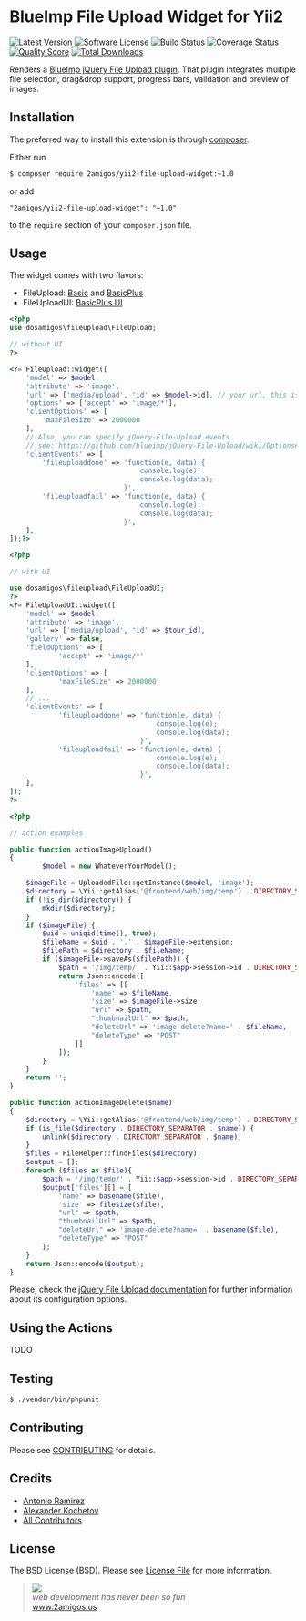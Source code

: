 # BlueImp File Upload Widget for Yii2

[![Latest Version](https://img.shields.io/github/tag/2amigos/yii2-file-upload-widget.svg?style=flat-square&label=release)](https://github.com/2amigos/yii2-file-upload-widget/tags)
[![Software License](https://img.shields.io/badge/license-MIT-brightgreen.svg?style=flat-square)](LICENSE.md)
[![Build Status](https://img.shields.io/travis/2amigos/yii2-file-upload-widget/master.svg?style=flat-square)](https://travis-ci.org/2amigos/yii2-file-upload-widget)
[![Coverage Status](https://img.shields.io/scrutinizer/coverage/g/2amigos/yii2-file-upload-widget.svg?style=flat-square)](https://scrutinizer-ci.com/g/2amigos/yii2-file-upload-widget/code-structure)
[![Quality Score](https://img.shields.io/scrutinizer/g/2amigos/yii2-file-upload-widget.svg?style=flat-square)](https://scrutinizer-ci.com/g/2amigos/yii2-file-upload-widget)
[![Total Downloads](https://img.shields.io/packagist/dt/2amigos/yii2-file-upload-widget.svg?style=flat-square)](https://packagist.org/packages/2amigos/yii2-file-upload-widget)

Renders a [BlueImp jQuery File Upload plugin](http://blueimp.github.io/jQuery-File-Upload/). That plugin integrates multiple file selection, drag&drop support, progress bars, validation and preview of images.

## Installation

The preferred way to install this extension is through [composer](http://getcomposer.org/download/).

Either run

```bash
$ composer require 2amigos/yii2-file-upload-widget:~1.0
```

or add

```
"2amigos/yii2-file-upload-widget": "~1.0"
```

to the `require` section of your `composer.json` file.

## Usage

The widget comes with two flavors:

- FileUpload: [Basic](http://blueimp.github.io/jQuery-File-Upload/basic.html) and [BasicPlus](http://blueimp.github.io/jQuery-File-Upload/basic-plus.html)
- FileUploadUI: [BasicPlus UI](http://blueimp.github.io/jQuery-File-Upload/index.html)

```PHP
<?php
use dosamigos\fileupload\FileUpload;

// without UI
?>

<?= FileUpload::widget([
    'model' => $model,
    'attribute' => 'image',
    'url' => ['media/upload', 'id' => $model->id], // your url, this is just for demo purposes,
    'options' => ['accept' => 'image/*'],
    'clientOptions' => [
        'maxFileSize' => 2000000
    ],
    // Also, you can specify jQuery-File-Upload events
    // see: https://github.com/blueimp/jQuery-File-Upload/wiki/Options#processing-callback-options
    'clientEvents' => [
        'fileuploaddone' => 'function(e, data) {
                                console.log(e);
                                console.log(data);
                            }',
        'fileuploadfail' => 'function(e, data) {
                                console.log(e);
                                console.log(data);
                            }',
    ],
]);?>

<?php

// with UI

use dosamigos\fileupload\FileUploadUI;
?>
<?= FileUploadUI::widget([
    'model' => $model,
    'attribute' => 'image',
    'url' => ['media/upload', 'id' => $tour_id],
    'gallery' => false,
    'fieldOptions' => [
            'accept' => 'image/*'
    ],
    'clientOptions' => [
            'maxFileSize' => 2000000
    ],
    // ...
    'clientEvents' => [
            'fileuploaddone' => 'function(e, data) {
                                    console.log(e);
                                    console.log(data);
                                }',
            'fileuploadfail' => 'function(e, data) {
                                    console.log(e);
                                    console.log(data);
                                }',
    ],
]);
?>

<?php

// action examples

public function actionImageUpload()
{
        $model = new WhateverYourModel();

    $imageFile = UploadedFile::getInstance($model, 'image');
    $directory = \Yii::getAlias('@frontend/web/img/temp') . DIRECTORY_SEPARATOR . Yii::$app->session->id . DIRECTORY_SEPARATOR;
    if (!is_dir($directory)) {
        mkdir($directory);
    }
    if ($imageFile) {
        $uid = uniqid(time(), true);
        $fileName = $uid . '.' . $imageFile->extension;
        $filePath = $directory . $fileName;
        if ($imageFile->saveAs($filePath)) {
            $path = '/img/temp/' . Yii::$app->session->id . DIRECTORY_SEPARATOR . $fileName;
            return Json::encode([
                'files' => [[
                    'name' => $fileName,
                    'size' => $imageFile->size,
                    "url" => $path,
                    "thumbnailUrl" => $path,
                    "deleteUrl" => 'image-delete?name=' . $fileName,
                    "deleteType" => "POST"
                ]]
            ]);
        }
    }
    return '';
}

public function actionImageDelete($name)
{
    $directory = \Yii::getAlias('@frontend/web/img/temp') . DIRECTORY_SEPARATOR . Yii::$app->session->id;
    if (is_file($directory . DIRECTORY_SEPARATOR . $name)) {
        unlink($directory . DIRECTORY_SEPARATOR . $name);
    }
    $files = FileHelper::findFiles($directory);
    $output = [];
    foreach ($files as $file){
        $path = '/img/temp/' . Yii::$app->session->id . DIRECTORY_SEPARATOR . basename($file);
        $output['files'][] = [
            'name' => basename($file),
            'size' => filesize($file),
            "url" => $path,
            "thumbnailUrl" => $path,
            "deleteUrl" => 'image-delete?name=' . basename($file),
            "deleteType" => "POST"
        ];
    }
    return Json::encode($output);
}
```

Please, check the [jQuery File Upload documentation](https://github.com/blueimp/jQuery-File-Upload/wiki) for further information about its configuration options.


## Using the Actions
TODO

## Testing

```bash
$ ./vendor/bin/phpunit
```

## Contributing

Please see [CONTRIBUTING](CONTRIBUTING.md) for details.

## Credits

- [Antonio Ramirez](https://github.com/tonydspaniard)
- [Alexander Kochetov](https://github.com/creocoder)
- [All Contributors](https://github.com/2amigos/yii2-file-upload-widget/graphs/contributors)

## License

The BSD License (BSD). Please see [License File](LICENSE.md) for more information.

<blockquote>
    <a href="http://www.2amigos.us"><img src="http://www.gravatar.com/avatar/55363394d72945ff7ed312556ec041e0.png"></a><br>
    <i>web development has never been so fun</i><br>
    <a href="http://www.2amigos.us">www.2amigos.us</a>
</blockquote>
